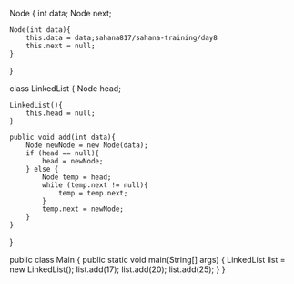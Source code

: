  Node {
    int data;
    Node next;

    Node(int data){
        this.data = data;sahana817/sahana-training/day8
        this.next = null;
    }

}

class LinkedList {
    Node head;

    LinkedList(){
        this.head = null;
    }

    public void add(int data){
        Node newNode = new Node(data);
        if (head == null){
            head = newNode;
        } else {
            Node temp = head;
            while (temp.next != null){
                temp = temp.next;
            }
            temp.next = newNode;
        }
    }
}

public class Main {
    public static void main(String[] args) {
        LinkedList list = new LinkedList();
        list.add(17);
        list.add(20);
        list.add(25);
    }
}